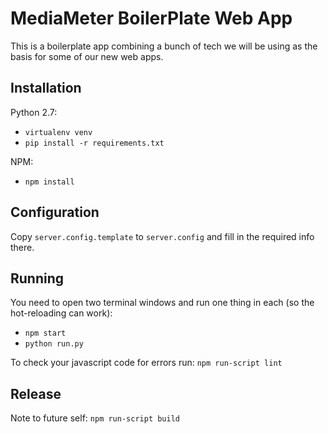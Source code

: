 MediaMeter BoilerPlate Web App
==============================

This is a boilerplate app combining a bunch of tech we will be using as the basis
for some of our new web apps.

Installation
------------

Python 2.7:
 * `virtualenv venv`
 * `pip install -r requirements.txt`

NPM:
 * `npm install`

Configuration
-------------

Copy `server.config.template` to `server.config` and fill in the required info there.

Running
-------

You need to open two terminal windows and run one thing in each (so the hot-reloading can work):
 * `npm start`
 * `python run.py`

To check your javascript code for errors run: `npm run-script lint`

Release
-------

Note to future self: `npm run-script build`
